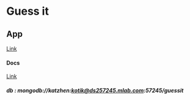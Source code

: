 # Guess it #
## App 
[Link](desolate-gorge-69321.herokuapp.com)
#### Docs
[Link](https://docs.google.com/document/d/1jYaVtuAc3YQpvMmnwrWL8WUdUzQ2XjcqqqTX_HnzzqU)

##### db :  mongodb://katzhen:kotik@ds257245.mlab.com:57245/guessit
